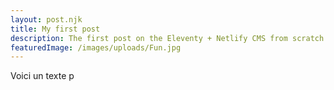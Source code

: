 ```yaml
---
layout: post.njk
title: My first post
description: The first post on the Eleventy + Netlify CMS from scratch blog
featuredImage: /images/uploads/Fun.jpg
---
```


Voici un texte p

